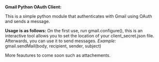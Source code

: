 <b>Gmail Python OAuth Client:</b>

This is a simple python module that authenticates with Gmail using OAuth and sends a message.

<b>Usage is as follows:</b>
	On the first use, run gmail.configure(), this is an interactive tool allows you to set the location of your client_secret.json file.
	Afterwards, you can use it to send messages.
	<i>Example:</i>
		gmail.sendMail(body, recipient, sender, subject)
		
More feautures to come soon such as attachements.

